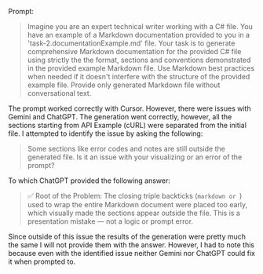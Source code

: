 Prompt:

> Imagine you are an expert technical writer working with a C# file. You have an example of a Markdown documentation provided to you in a 'task-2.documentationExample.md' file. Your task is to generate comprehensive Markdown documentation for the provided C# file using strictly the the format, sections and conventions demonstrated in the provided example Markdown file. Use Markdown best practices when needed if it doesn't interfere with the structure of the provided example file. Provide only generated Markdown file without conversational text.

The prompt worked correctly with Cursor. However, there were issues with Gemini and ChatGPT. The generation went correctly, however, all the sections starting from API Example (cURL) were separated from the initial file. I attempted to identify the issue by asking the following:

> Some sections like error codes and notes are still outside the generated file. Is it an issue with your visualizing or an error of the prompt?

To which ChatGPT provided the following answer:

> ✅ Root of the Problem:
> The closing triple backticks (```markdown or ```) used to wrap the entire Markdown document were placed too early, which visually made the sections appear outside the file. This is a presentation mistake — not a logic or prompt error.

Since outside of this issue the results of the generation were pretty much the same I will not provide them with the answer. However, I had to note this because even with the identified issue neither Gemini nor ChatGPT could fix it when prompted to.

